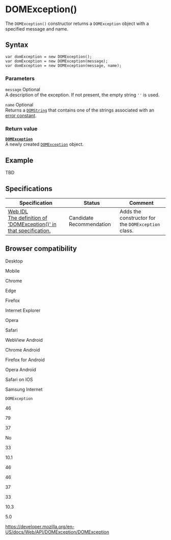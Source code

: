 # DOMException()

The `DOMException()` constructor returns a `DOMException` object with a specified message and name.

## Syntax

    var domException = new DOMException();
    var domException = new DOMException(message);
    var domException = new DOMException(message, name);

### Parameters

`message` <span class="badge inline optional">Optional</span>  
A description of the exception. If not present, the empty string `''` is used.

`name` <span class="badge inline optional">Optional</span>  
Returns a [`DOMString`](../domstring) that contains one of the strings associated with an [error constant](web/api/domexception#Error_constants).

### Return value

**[`DOMException`](../domexception)**  
A newly created [`DOMException`](../domexception) object.

## Example

TBD

## Specifications

<table><thead><tr class="header"><th>Specification</th><th>Status</th><th>Comment</th></tr></thead><tbody><tr class="odd"><td><a href="https://heycam.github.io/webidl/#dom-domexception-domexception">Web IDL<br />
<span class="small">The definition of 'DOMException()' in that specification.</span></a></td><td><span class="spec-cr">Candidate Recommendation</span></td><td>Adds the constructor for the <code>DOMException</code> class.</td></tr></tbody></table>

## Browser compatibility

Desktop

Mobile

Chrome

Edge

Firefox

Internet Explorer

Opera

Safari

WebView Android

Chrome Android

Firefox for Android

Opera Android

Safari on IOS

Samsung Internet

`DOMException`

46

79

37

No

33

10.1

46

46

37

33

10.3

5.0

<a href="https://developer.mozilla.org/en-US/docs/Web/API/DOMException/DOMException" class="_attribution-link">https://developer.mozilla.org/en-US/docs/Web/API/DOMException/DOMException</a>
